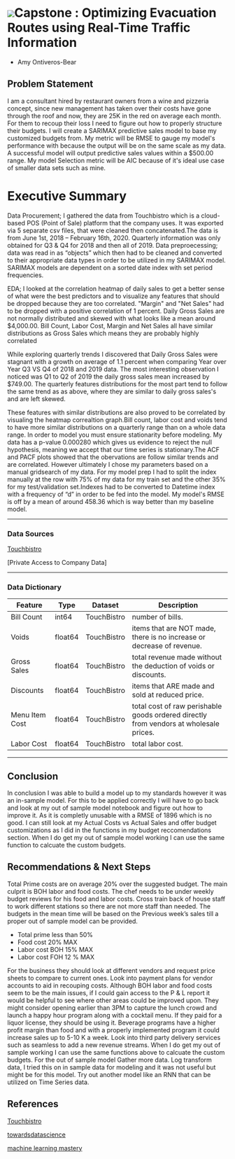 # ![](https://ga-dash.s3.amazonaws.com/production/assets/logo-9f88ae6c9c3871690e33280fcf557f33.png)Capstone : Optimizing Evacuation Routes using Real-Time Traffic Information


- Amy Ontiveros-Bear


## Problem Statement

I am a consultant hired by restaurant owners from a wine and pizzeria concept, since new management has taken over their costs have gone through the roof and now, they are 25K in the red on average each month. For them to recoup their loss I need to figure out how to properly structure their budgets. I will create a SARIMAX predictive sales model to base my customized budgets from. My metric will be RMSE to gauge my model's performance with because the output will be on the same scale as my data. A successful model will output predictive sales values within a $500.00 range. My model Selection metric will be AIC because of it's ideal use case of smaller data sets such as mine.

# Executive Summary

Data Procurement; I gathered the data from Touchbistro which is a cloud-based POS (Point of Sale) platform that the company uses. It was exported via 5 separate csv files, that were cleaned then concatenated.The data is from June 1st, 2018 – February 16th, 2020. Quarterly information was only obtained for Q3 & Q4 for 2018 and then all of 2019. Data preproecessing; data was read in as “objects” which then had to be cleaned and converted to their appropriate data types in order to be utilized in my SARIMAX model. SARIMAX models are dependent on a sorted date index with set period frequencies. 

EDA; I looked at the correlation heatmap of daily sales to get a better sense of what were the best predictors and to visualize any features  that should be dropped because they are too correlated. "Margin" and "Net Sales" had to be dropped with a positive correlation of 1 percent. Daily Gross Sales are not normally distributed and skewed with what looks like a mean around $4,000.00. 
Bill Count, Labor Cost, Margin and Net Sales all have similar distributions as Gross Sales which means they are probably highly correlated


While exploring quarterly trends I discovered that Daily Gross Sales were stagnant with a growth on average of 1.1 percent when comparing Year over Year Q3 VS Q4 of 2018 and 2019 data. The most interesting observation I noticed was Q1 to Q2 of 2019 the daily gross sales mean increased by $749.00. The quarterly features distributions for the most part tend to follow the same trend as as above, where they are similar to daily gross sales's and are left skewed. 

These features with similar distributions are also proved to be correlated by visualing the heatmap correaltion graph.Bill count, labor cost and voids tend to have more similar distributions on a quarterly range than on a whole data range. In order to model you must ensure stationarity before modeling. My data has a p-value 0.000280 which gives us evidence to reject the null hypothesis, meaning we accept that our time series is stationary.The ACF and PACF plots showed that the obervations are follow similar trends and are correlated. However ultimately I chose my parameters based on a manual gridsearch of my data. For my model prep I had to split the index manually at the row with 75% of my data for my train set and the other 35% for my test/validation set.Indexes had to be converted to Datetime index with a frequency of “d” in order to be fed into the model. 
My model's RMSE is off by a mean of around 458.36 which is way better than my baseline model.

---

### Data Sources

[Touchbistro](https://cloud.touchbistro.com/)

[Private Access to Company Data]


---

### Data Dictionary


|Feature|Type|Dataset|Description|
|---|---|---|---|
|Bill Count |int64|TouchBistro|number of bills.|
|Voids|float64|TouchBistro|items that are NOT made, there is no increase or decrease of revenue. |
|Gross Sales|float64|TouchBistro|total revenue made without the deduction of voids or discounts.|
|Discounts|float64|TouchBistro|items that ARE made and sold at reduced price.|
|Menu Item Cost| float64|TouchBistro|total cost of raw perishable goods ordered directly from vendors at wholesale prices.|
|Labor Cost|float64|TouchBistro|total labor cost.|

---

## Conclusion

In conclusion I was able to build a model up to my standards however it was an in-sample model. For this to be applied correctly I will have to go back and look at my out of sample model notebook and figure out how to improve it. As it is completly unusable with a RMSE of 1896 which is no good. I can still look at my Actual Costs vs Actual Sales and offer budget customizations as I did in the functions in my budget reccomendations section. When I do get my out of sample model working I can use the same function  to calcuate the custom budgets.


## Recommendations & Next Steps

Total Prime costs are on average 20% over the suggested budget.
The main culprit is BOH labor and food costs.
The chef needs to be under weekly budget reviews for his food and labor costs.
Cross train back of house staff to work different stations so there are not more staff than needed. 
The budgets in the mean time will be based on the Previous week’s sales till a proper out of sample model can be provided.

- Total prime less than 50%
- Food cost 20% MAX
- Labor cost BOH 15% MAX
- Labor cost FOH 12 % MAX

For the business they should look at different vendors and request price sheets to compare to current ones. Look into payment plans for vendor accounts to aid in recouping costs. Although BOH labor and food costs seem to be the main issues, if I could gain access to the P & L report it would be helpful to see where other areas could be improved upon. They might consider opening earlier than 3PM to capture the lunch crowd and launch a happy hour program along with a cocktail menu. If they paid for a liquor license, they should be using it. Beverage programs have a higher profit margin than food and with a properly implemented program it could increase sales up to 5-10 K a week. Look into third party delivery services such as seamless to add a new revenue streams. When I do get my out of sample working I can use the same functions above to calcuate the custom budgets. For the out of sample model Gather more data. Log transform data, I tried this on in sample data for modeling and it was not useful but might be for this model. Try out another model like an RNN that can be utilized on Time Series data.




## References

[Touchbistro](https://cloud.touchbistro.com/)

[towardsdatascience](hhttps://towardsdatascience.com/time-series-forecasting-with-a-sarima-model-db051b7ae459)

[machine learning mastery](https://machinelearningmastery.com/grid-search-arima-hyperparameters-with-python/)

